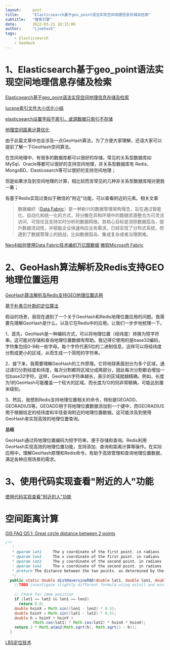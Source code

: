 ```yaml
---
layout:     post
title:      "Elasticsearch基于geo_point语法实现空间地理信息存储及检索"
subtitle:   "搜索引擎"
date:       2022-03-21 10:15:06
author:     "Ljeehash"
tags:
    - Elasticsearch
    - GeoHash
---
```


# 1、Elasticsearch基于geo_point语法实现空间地理信息存储及检索

[Elasticsearch基于geo_point语法实现空间地理信息存储及检索](https://zhuanlan.zhihu.com/p/378770937?utm_id=0)

[lucene索引文件大小优化小结](https://www.cnblogs.com/LBSer/p/4068864.html)

[elasticsearch设置字段不索引，或源数据只索引不存储](https://blog.csdn.net/nddjava/article/details/114880045)

[地理空间距离计算优化](https://tech.meituan.com/2014/09/05/lucene-distance.html)

由于此篇文章中也会涉及一点GeoHash算法，为了方便大家理解，还请大家可以提前了解一下GeoHash空间算法。



在空间地理中，有很多的数据库都可以很好的存储，常见的关系型数据库如 MySql、Oracle等都可以很好的支持空间地理，非关系型数据库有 Redis、MongoBD、Elasticsearch等可以很好的支持空间地理；


但是如果涉及到空间地理的计算，相比较而言常见的几种非关系型数据库相对更胜一筹；



有基于Redis实现过类似于微信的"附近"功能，可以查看附近的元素。相关文章

> 数据编织（[Data Fabric](https://www.sap.com/resources/what-is-data-fabric)）是一种新兴的数据管理架构理念，旨在通过智能化、自动化和统一化的方式，将分散在异构环境中的数据资源整合为可灵活访问、可信任且支持实时分析的数据网络。其核心目标是消除数据孤岛，提升数据流动性，并赋能企业快速响应业务需求。已经实现了分布式系统，但遇到了数据管理上的挑战，比如数据孤岛、集成复杂或者治理困难。

[Neo4j如何使用Data Fabric技术编织万亿图数据](https://cloud.tencent.com/developer/article/2091923)
[微软Microsoft Fabric](https://learn.microsoft.com/en-us/fabric/fundamentals/microsoft-fabric-overview)



# 2、GeoHash算法解析及Redis支持GEO地理位置运用

[GeoHash算法解析及Redis支持GEO地理位置运用](https://zhuanlan.zhihu.com/p/38639394)


[基于朴素贝叶斯的定位算法](https://www.cnblogs.com/LBSer/p/4020370.html)

假设的场景，我现在遇到了一个关于GeoHash和Redis地理位置应用的问题。我需要先理解GeoHash是什么，以及它在Redis中的应用。让我们一步步地梳理一下。

1、首先，GeoHash是一种编码方式，可以将地理位置（经纬度）转换为短字符串。这可能对存储和查询地理位置数据有帮助。我记得它使用的是base32编码，字符集包括0-9和一些字母。每个字符代表5位的二进制信息，这样可以将经纬度分割成更小的区域，从而生成一个简短的字符串。

2、接下来，我需要理解GeoHash的工作原理。它将地球表面划分为多个区域，通过递归分割经度和纬度，每次分割都将区域分成两部分，因此每次分割都会增加一位base32字符。这样，GeoHash字符串越长，表示的区域就越精确。例如，长度为1的GeoHash可能覆盖一个较大的区域，而长度为12的则非常精确，可能达到厘米级别。

3、然后，我想到Redis支持地理位置相关的命令，特别是GEOADD、GEORADIUS等。GEOADD用于将地理位置数据添加到一个键中，而GEORADIUS用于根据给定的经纬度和半径查询附近的地理位置数据。这可能涉及到使用GeoHash来实现高效的地理位置查询。

**总结**

GeoHash通过将地理位置编码为短字符串，便于存储和查询。Redis利用GeoHash实现高效的地理位置功能，支持添加、查询和距离计算等操作。在实际应用中，理解GeoHash原理和Redis命令，有助于高效管理和查询地理位置数据，满足各种应用场景的需求。

# 3、使用代码实现查看"附近的人"功能

[使用代码实现查看"附近的人"功能](https://zhuanlan.zhihu.com/p/95967044)



# 空间距离计算

[GIS FAQ Q5.1: Great circle distance between 2 points](http://www.movable-type.co.uk/scripts/gis-faq-5.1.html)

```java
/**
   *
   * @param lat1     The y coordinate of the first point, in radians
   * @param lon1     The x coordinate of the first point, in radians
   * @param lat2     The y coordinate of the second point, in radians
   * @param lon2     The x coordinate of the second point, in radians
   * @return The distance between the two points, as determined by the Haversine formula, in radians.
   */
  public static double distHaversineRAD(double lat1, double lon1, double lat2, double lon2) {
    //TODO investigate slightly different formula using asin() and min() http://www.movable-type.co.uk/scripts/gis-faq-5.1.html
 
    // Check for same position
    if (lat1 == lat2 && lon1 == lon2)
      return 0.0;
    double hsinX = Math.sin((lon1 - lon2) * 0.5);
    double hsinY = Math.sin((lat1 - lat2) * 0.5);
    double h = hsinY * hsinY +
            (Math.cos(lat1) * Math.cos(lat2) * hsinX * hsinX);
    return 2 * Math.atan2(Math.sqrt(h), Math.sqrt(1 - h));
  }
```

[LBS定位技术](https://www.cnblogs.com/LBSer/p/3295642.html)
